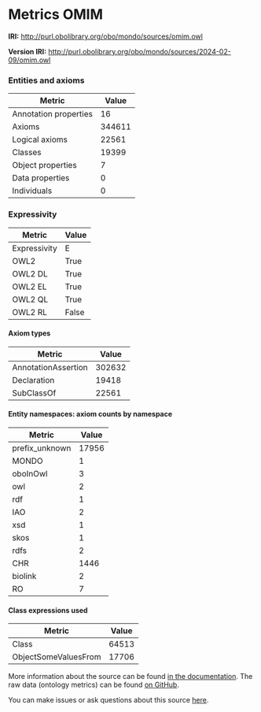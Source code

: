 # Metrics OMIM

**IRI:** http://purl.obolibrary.org/obo/mondo/sources/omim.owl

**Version IRI:** http://purl.obolibrary.org/obo/mondo/sources/2024-02-09/omim.owl

### Entities and axioms

| Metric | Value |
| ------ | ----- |
| Annotation properties | 16 |
| Axioms | 344611 |
| Logical axioms | 22561 |
| Classes | 19399 |
| Object properties | 7 |
| Data properties | 0 |
| Individuals | 0 |


### Expressivity

| Metric | Value |
| ------ | ----- |
| Expressivity | E |
| OWL2 | True |
| OWL2 DL | True |
| OWL2 EL | True |
| OWL2 QL | True |
| OWL2 RL | False |

#### Axiom types

| Metric | Value |
| ------ | ----- |
| AnnotationAssertion | 302632 |
| Declaration | 19418 |
| SubClassOf | 22561 |


#### Entity namespaces: axiom counts by namespace

| Metric | Value |
| ------ | ----- |
| prefix_unknown | 17956 |
| MONDO | 1 |
| oboInOwl | 3 |
| owl | 2 |
| rdf | 1 |
| IAO | 2 |
| xsd | 1 |
| skos | 1 |
| rdfs | 2 |
| CHR | 1446 |
| biolink | 2 |
| RO | 7 |


#### Class expressions used

| Metric | Value |
| ------ | ----- |
| Class | 64513 |
| ObjectSomeValuesFrom | 17706 |


More information about the source can be found [in the documentation](../sources.md). The raw data (ontology metrics) can be found [on GitHub](https://github.com/monarch-initiative/mondo-ingest/tree/main/src/ontology/metadata).

You can make issues or ask questions about this source [here](https://github.com/monarch-initiative/mondo-ingest/issues).


